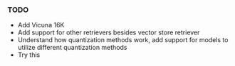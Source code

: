 <h3> TODO </h3>
<ul>
  <li> Add Vicuna 16K </li>
  <li> Add support for other retrievers besides vector store retriever </li>
  <li> Understand how quantization methods work, add support for models to utilize different quantization methods </li>
  <li> Try this
</ul>
